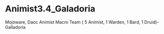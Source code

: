 # Animist3.4_Galadoria
Mojoware, Daoc Animist Macro Team ( 5 Animist, 1 Warden, 1 Bard, 1 Druid)- Galladoria
